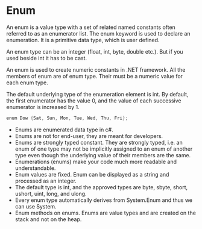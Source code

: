 # Enum

An enum is a value type with a set of related named constants often referred to as an enumerator list. The enum keyword is used to declare an enumeration. It is a primitive data type, which is user defined.

An enum type can be an integer \(float, int, byte, double etc.\). But if you used beside int it has to be cast.

An enum is used to create numeric constants in .NET framework. All the members of enum are of enum type. Their must be a numeric value for each enum type.

The default underlying type of the enumeration element is int. By default, the first enumerator has the value 0, and the value of each successive enumerator is increased by 1.

```csharp
enum Dow {Sat, Sun, Mon, Tue, Wed, Thu, Fri}; 
```

* Enums are enumerated data type in c\#. 
* Enums are not for end-user, they are meant for developers.
* Enums are strongly typed constant. They are strongly typed, i.e. an enum of one type may not be implicitly assigned to an enum of another type even though the underlying value of their members are the same. 
* Enumerations \(enums\) make your code much more readable and understandable. 
* Enum values are fixed. Enum can be displayed as a string and processed as an integer. 
* The default type is int, and the approved types are byte, sbyte, short, ushort, uint, long, and ulong. 
* Every enum type automatically derives from System.Enum and thus we can use System.
* Enum methods on enums. Enums are value types and are created on the stack and not on the heap.

